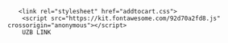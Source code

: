        <link rel="stylesheet" href="addtocart.css">
        <script src="https://kit.fontawesome.com/92d70a2fd8.js" crossorigin="anonymous"></script>
        UZB LINK
        
